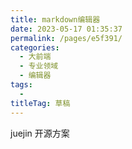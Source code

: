 ```yaml
---
title: markdown编辑器
date: 2023-05-17 01:35:37
permalink: /pages/e5f391/
categories: 
  - 大前端
  - 专业领域
  - 编辑器
tags: 
  - 
titleTag: 草稿
---
```

juejin 开源方案